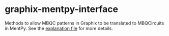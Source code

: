 # graphix-mentpy-interface
Methods to allow MBQC patterns in Graphix to be translated to MBQCircuits in MentPy.
See the [explanation file](https://html-preview.github.io/?url=https://github.com/emlynsg/graphix-mentpy-interface/blob/main/explanation.html) for more details.